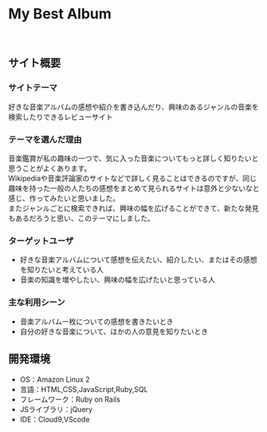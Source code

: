 # My Best Album
​
## サイト概要
### サイトテーマ
好きな音楽アルバムの感想や紹介を書き込んだり、興味のあるジャンルの音楽を検索したりできるレビューサイト

### テーマを選んだ理由
音楽鑑賞が私の趣味の一つで、気に入った音楽についてもっと詳しく知りたいと思うことがよくあります。  
Wikipediaや音楽評論家のサイトなどで詳しく見ることはできるのですが、同じ趣味を持った一般の人たちの感想をまとめて見られるサイトは意外と少ないなと感じ、作ってみたいと思いました。  
またジャンルごとに検索できれば、興味の幅を広げることができて、新たな発見もあるだろうと思い、このテーマにしました。


### ターゲットユーザ
*  好きな音楽アルバムについて感想を伝えたい、紹介したい、またはその感想を知りたいと考えている人 
*  音楽の知識を増やしたい、興味の幅を広げたいと思っている人
​

### 主な利用シーン
*  音楽アルバム一枚についての感想を書きたいとき
*  自分の好きな音楽について、ほかの人の意見を知りたいとき
​
​
## 開発環境
- OS：Amazon Linux 2
- 言語：HTML,CSS,JavaScript,Ruby,SQL
- フレームワーク：Ruby on Rails
- JSライブラリ：jQuery
- IDE：Cloud9,VScode



<!-- ## 使用素材 >
<!-- 外部サービスの画像素材・音声素材を使用した場合は、必ずサービス名とURLを明記してください。-->
<!-- アプリケーションの実装に使用したgem/bootstrapのリファレンスなどの記載は不要です。-->
<!-- 使用しない場合は、使用素材の項目をREADMEから削除してください。-->
